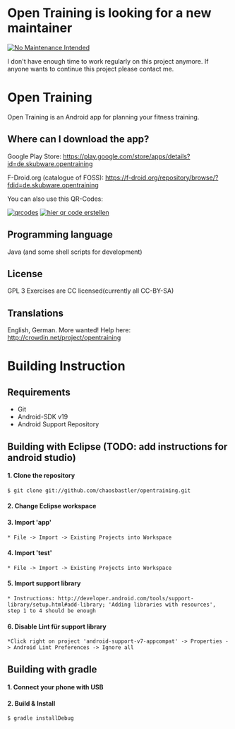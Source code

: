 Open Training is looking for a new maintainer
=============
[![No Maintenance Intended](http://unmaintained.tech/badge.svg)](http://unmaintained.tech/)

I don't have enough time to work regularly on this project anymore. If anyone wants to continue this project please contact me.


Open Training
=============

Open Training is an Android app for planning your fitness training.


Where can I download the app?
-----------------------------
Google Play Store: https://play.google.com/store/apps/details?id=de.skubware.opentraining

F-Droid.org (catalogue of FOSS): https://f-droid.org/repository/browse/?fdid=de.skubware.opentraining

You can also use this QR-Codes:

<a href='http://www.qrcode-generator.de' border='0' style='cursor:default'><img src='https://chart.googleapis.com/chart?cht=qr&chl=https://play.google.com/store/apps/details?id=de.skubware.opentraining&chs=150x150&choe=UTF-8&chld=L|2' alt='qrcodes'></a>
<a href='http://www.qrcode-generator.de' border='0' style='cursor:default'><img src='https://chart.googleapis.com/chart?cht=qr&chl=https://f-droid.org/repository/browse/?fdid=de.skubware.opentraining&chs=150x150&choe=UTF-8&chld=L|2' alt='hier qr code erstellen'></a>

Programming language
--------------------
Java (and some shell scripts for development)

License
-------
GPL 3
Exercises are CC licensed(currently all CC-BY-SA)

Translations
------------
English, German. More wanted! Help here: http://crowdin.net/project/opentraining


Building Instruction
====================

Requirements
------------

  * Git
  * Android-SDK v19
  * Android Support Repository

Building with Eclipse (TODO: add instructions for android studio)
--------------------- 

#### 1. Clone the repository

    $ git clone git://github.com/chaosbastler/opentraining.git

#### 2. Change Eclipse workspace

#### 3. Import 'app'
    * File -> Import -> Existing Projects into Workspace
#### 4. Import 'test'
    * File -> Import -> Existing Projects into Workspace

#### 5. Import support library
    * Instructions: http://developer.android.com/tools/support-library/setup.html#add-library; 'Adding libraries with resources', step 1 to 4 should be enough

#### 6. Disable Lint für support library
    *Click right on project 'android-support-v7-appcompat' -> Properties -> Android Lint Preferences -> Ignore all


Building with gradle
--------------------

#### 1. Connect your phone with USB

#### 2. Build & Install

    $ gradle installDebug
